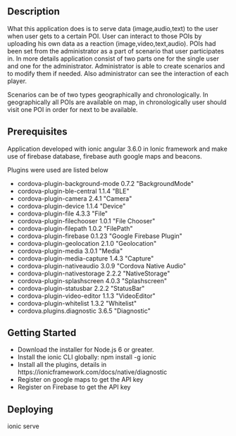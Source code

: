 
<h2>Description</h2> 

<p>
    What this application does is to serve data (image,audio,text) to the user when user gets to a certain POI. User can interact to those POIs by uploading his own data as a reaction (image,video,text,audio). POIs had been set from the administrator as a part of  scenario that user participates in. In more details application consist of two parts one for the single user and one for the administrator. Administrator is able to create scenarios and to modify them if needed. Also administrator can see the interaction of each player.

Scenarios can be of two types geographically and chronologically. In geographically all POIs are available on map, in chronologically user should visit one POI in order for next to be available. </p> 

<h2>Prerequisites</h2> 

<p> Application developed with ionic angular 3.6.0 in Ionic framework and make use of firebase database, firebase auth google maps and beacons.

Plugins were used are listed below

</p> 

<ul>

<li> cordova-plugin-background-mode 0.7.2 "BackgroundMode" </li> <li>cordova-plugin-ble-central 1.1.4 "BLE" </li> <li>cordova-plugin-camera 2.4.1 "Camera" </li> <li>cordova-plugin-device 1.1.4 "Device"</li> <li>cordova-plugin-file 4.3.3 "File"</li> <li>cordova-plugin-filechooser 1.0.1 "File Chooser" </li> <li>cordova-plugin-filepath 1.0.2 "FilePath" </li> <li>cordova-plugin-firebase 0.1.23 "Google Firebase Plugin" </li> <li>cordova-plugin-geolocation 2.1.0 "Geolocation" </li> <li>cordova-plugin-media 3.0.1 "Media" </li> <li>cordova-plugin-media-capture 1.4.3 "Capture" </li> <li>cordova-plugin-nativeaudio 3.0.9 "Cordova Native Audio" </li> <li>cordova-plugin-nativestorage 2.2.2 "NativeStorage" </li> <li>cordova-plugin-splashscreen 4.0.3 "Splashscreen" </li> <li>cordova-plugin-statusbar 2.2.2 "StatusBar" </li> <li>cordova-plugin-video-editor 1.1.3 "VideoEditor" </li> <li>cordova-plugin-whitelist 1.3.2 "Whitelist" </li> <li>cordova.plugins.diagnostic 3.6.5 "Diagnostic"</li>

</ul>

<h2> Getting Started </h2> 
<ul>

<li> Download the installer for Node.js 6 or greater. </li> <li>Install the ionic CLI globally: npm install -g ionic </li> <li>Install all the plugins, details in https://ionicframework.com/docs/native/diagnostic </li> <li>Register on google maps to get the API key </li> <li>Register on Firebase to get the API key </li> </ul>

<h2> Deploying </h2> 

<p>
  ionic serve

</p>
